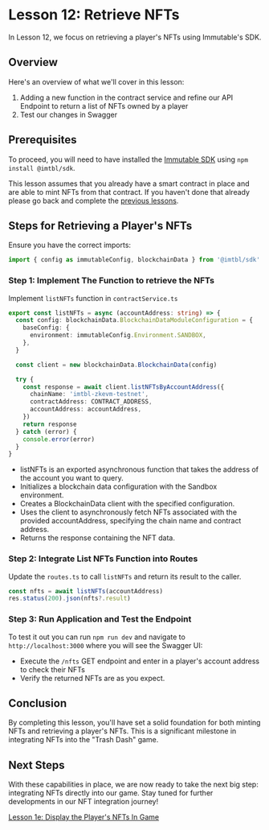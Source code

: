 # Lesson 12: Retrieve NFTs
In Lesson 12, we focus on retrieving a player's NFTs using Immutable's SDK.

## Overview
Here's an overview of what we'll cover in this lesson:
1. Adding a new function in the contract service and refine our API Endpoint to return a list of NFTs owned by a player
2. Test our changes in Swagger

## Prerequisites
To proceed, you will need to have installed the [Immutable SDK](https://docs.immutable.com/docs/zkEVM/sdks/typescript) using `npm install @imtbl/sdk`.

This lesson assumes that you already have a smart contract in place and are able to mint NFTs from that contract. If you haven't done that already please go back and complete the [previous lessons](../10-Minting-Endpoint/README.md).

## Steps for Retrieving a Player's NFTs

Ensure you have the correct imports:

```typescript
import { config as immutableConfig, blockchainData } from '@imtbl/sdk'
```

### Step 1: Implement The Function to retrieve the NFTs

Implement `listNFTs` function in `contractService.ts`

```typescript
export const listNFTs = async (accountAddress: string) => {
  const config: blockchainData.BlockchainDataModuleConfiguration = {
    baseConfig: {
      environment: immutableConfig.Environment.SANDBOX,
    },
  }

  const client = new blockchainData.BlockchainData(config)

  try {
    const response = await client.listNFTsByAccountAddress({
      chainName: 'imtbl-zkevm-testnet',
      contractAddress: CONTRACT_ADDRESS,
      accountAddress: accountAddress,
    })
    return response
  } catch (error) {
    console.error(error)
  }
}
```
- listNFTs is an exported asynchronous function that takes the address of the account you want to query.
- Initializes a blockchain data configuration with the Sandbox environment.
- Creates a BlockchainData client with the specified configuration.
- Uses the client to asynchronously fetch NFTs associated with the provided accountAddress, specifying the chain name and contract address.
- Returns the response containing the NFT data.

### Step 2: Integrate List NFTs Function into Routes
Update the `routes.ts` to call `listNFTs` and return its result to the caller.

```typescript
const nfts = await listNFTs(accountAddress)
res.status(200).json(nfts?.result)
```

### Step 3: Run Application and Test the Endpoint
To test it out you can run `npm run dev` and navigate to `http://localhost:3000` where you will see the Swagger UI:
- Execute the `/nfts` GET endpoint and enter in a player's account address to check their NFTs
- Verify the returned NFTs are as you expect.

## Conclusion
By completing this lesson, you'll have set a solid foundation for both minting NFTs and retrieving a player's NFTs. This is a significant milestone in integrating NFTs into the "Trash Dash" game.

## Next Steps
With these capabilities in place, we are now ready to take the next big step: integrating NFTs directly into our game. Stay tuned for further developments in our NFT integration journey!

[Lesson 1e: Display the Player's NFTs In Game](../13-display-the-nfts-in-game/README.md)
